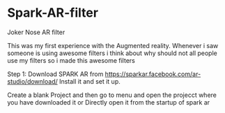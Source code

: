 # Spark-AR-filter
Joker Nose AR filter

This was my first experience with the Augmented reality.
Whenever i saw someone is using awesome filters i think about why should not all people use my filters so i made this awesome filters

Step 1:
Download SPARK AR from https://sparkar.facebook.com/ar-studio/download/
Install it and set it up.

Create a blank Project and then go to menu and open the projecct where you have downloaded it
                                        or
Directly open it from the startup of spark ar
